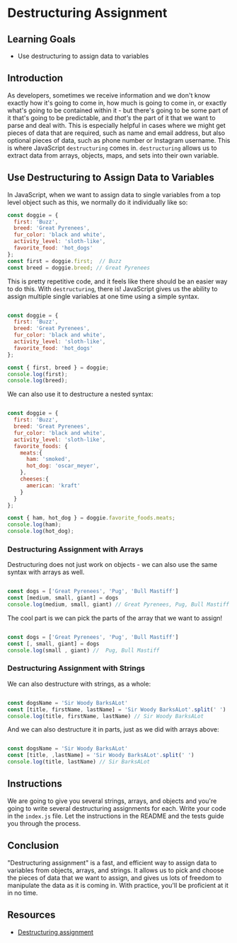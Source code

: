 # Destructuring Assignment

## Learning Goals

- Use destructuring to assign data to variables

## Introduction

As developers, sometimes we receive information and we don't know exactly how
it's going to come in, how much is going to come in, or exactly what's going to
be contained within it - but there's going to be some part of it that's going to
be predictable, and _that's_ the part of it that we want to parse and deal
with. This is especially helpful in cases where we might get pieces of data that
are required, such as name and email address, but also optional pieces of data,
such as phone number or Instagram username. This is where JavaScript
`destructuring` comes in. `destructuring` allows us to extract data from arrays,
objects, maps, and sets into their own variable. 


## Use Destructuring to Assign Data to Variables

In JavaScript, when we want to assign data to single variables from a top level
object such as this, we normally do it individually like so:

```js
const doggie = {
  first: 'Buzz',
  breed: 'Great Pyrenees',
  fur_color: 'black and white',
  activity_level: 'sloth-like',
  favorite_food: 'hot_dogs'
};
const first = doggie.first;  // Buzz
const breed = doggie.breed; // Great Pyrenees

```

This is pretty repetitive code, and it feels like there should be an easier way
to do this. With `destructuring`, there is! JavaScript gives us the ability to
assign multiple single variables at one time using a simple syntax. 

```js

const doggie = {
  first: 'Buzz',
  breed: 'Great Pyrenees',
  fur_color: 'black and white',
  activity_level: 'sloth-like',
  favorite_food: 'hot_dogs'
};

const { first, breed } = doggie;
console.log(first); 
console.log(breed); 

```

We can also use it to destructure a nested syntax:
```js

const doggie = {
  first: 'Buzz',
  breed: 'Great Pyrenees',
  fur_color: 'black and white',
  activity_level: 'sloth-like',
  favorite_foods: {
    meats:{
      ham: 'smoked',
      hot_dog: 'oscar_meyer',
    },
    cheeses:{
      american: 'kraft'
    }
  }
};

const { ham, hot_dog } = doggie.favorite_foods.meats;
console.log(ham); 
console.log(hot_dog); 

```

### Destructuring Assignment with Arrays

Destructuring does not just work on objects - we can also use the same syntax
with arrays as well. 

```js

const dogs = ['Great Pyrenees', 'Pug', 'Bull Mastiff']
const [medium, small, giant] = dogs
console.log(medium, small, giant) // Great Pyrenees, Pug, Bull Mastiff
```

The cool part is we can pick the parts of the array that we want to assign! 
```js

const dogs = ['Great Pyrenees', 'Pug', 'Bull Mastiff']
const [, small, giant] = dogs
console.log(small , giant) //  Pug, Bull Mastiff
```

### Destructuring Assignment with Strings

We can also destructure with strings, as a whole:

```js

const dogsName = 'Sir Woody BarksALot'
const [title, firstName, lastName] = 'Sir Woody BarksALot'.split(' ')
console.log(title, firstName, lastName) // Sir Woody BarksALot

```

And we can also destructure it in parts, just as we did with arrays above: 

```js

const dogsName = 'Sir Woody BarksALot'
const [title, ,lastName] = 'Sir Woody BarksALot'.split(' ')
console.log(title, lastName) // Sir BarksALot

```

## Instructions

We are going to give you several strings, arrays, and objects and you're going
to write several destructuring assignments for each. Write your code in the
`index.js` file. Let the instructions in the README and the tests guide you
through the process. 

## Conclusion

"Destructuring assignment" is a fast, and efficient way to assign data to
variables from objects, arrays, and strings. It allows us to pick and choose the
pieces of data that we want to assign, and gives us lots of freedom to
manipulate the data as it is coming in. With practice, you'll be proficient at
it in no time. 

## Resources

* [Destructuring assignment](https://developer.mozilla.org/en-US/docs/Web/JavaScript/Reference/Operators/Destructuring_assignment)
